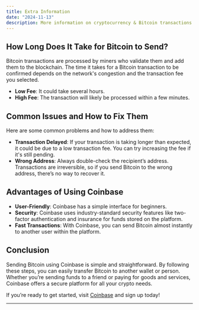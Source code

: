 ```yaml
---
title: Extra Information
date: "2024-11-13"
description: More information on cryptocurrency & Bitcoin transactions.
---
```



## How Long Does It Take for Bitcoin to Send?

Bitcoin transactions are processed by miners who validate them and add them to the blockchain. The time it takes for a Bitcoin transaction to be confirmed depends on the network's congestion and the transaction fee you selected.

- **Low Fee**: It could take several hours.
- **High Fee**: The transaction will likely be processed within a few minutes.

## Common Issues and How to Fix Them

Here are some common problems and how to address them:

- **Transaction Delayed**: If your transaction is taking longer than expected, it could be due to a low transaction fee. You can try increasing the fee if it's still pending.
- **Wrong Address**: Always double-check the recipient’s address. Transactions are irreversible, so if you send Bitcoin to the wrong address, there’s no way to recover it.

## Advantages of Using Coinbase

- **User-Friendly**: Coinbase has a simple interface for beginners.
- **Security**: Coinbase uses industry-standard security features like two-factor authentication and insurance for funds stored on the platform.
- **Fast Transactions**: With Coinbase, you can send Bitcoin almost instantly to another user within the platform.

## Conclusion

Sending Bitcoin using Coinbase is simple and straightforward. By following these steps, you can easily transfer Bitcoin to another wallet or person. Whether you’re sending funds to a friend or paying for goods and services, Coinbase offers a secure platform for all your crypto needs.

If you’re ready to get started, visit [Coinbase](https://www.coinbase.com) and sign up today!

---